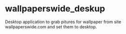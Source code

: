 # wallpaperswide_deskup
Desktop application to grab pitures for wallpaper from site wallpaperswide.com and set them to desktop.
